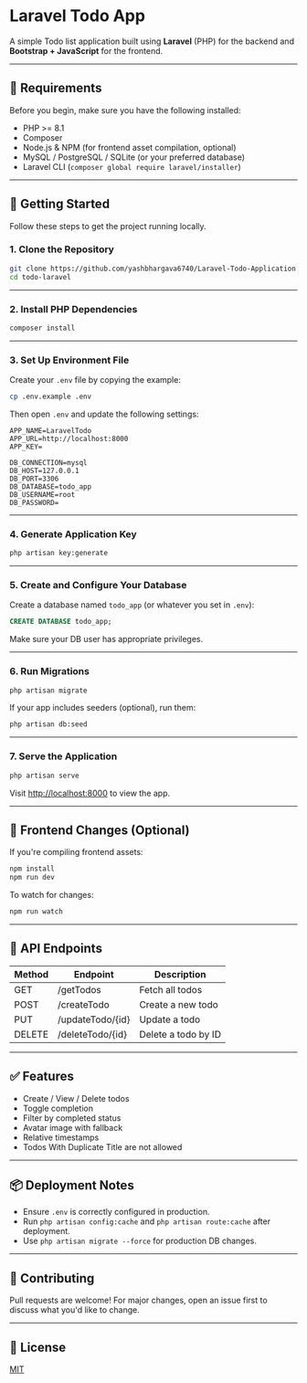 
# Laravel Todo App

A simple Todo list application built using **Laravel** (PHP) for the backend and **Bootstrap + JavaScript** for the frontend.

---

## 🧰 Requirements

Before you begin, make sure you have the following installed:

- PHP >= 8.1
- Composer
- Node.js & NPM (for frontend asset compilation, optional)
- MySQL / PostgreSQL / SQLite (or your preferred database)
- Laravel CLI (`composer global require laravel/installer`)

---

## 🚀 Getting Started

Follow these steps to get the project running locally.

### 1. Clone the Repository

```bash
git clone https://github.com/yashbhargava6740/Laravel-Todo-Application.git
cd todo-laravel
```

---

### 2. Install PHP Dependencies

```bash
composer install
```

---

### 3. Set Up Environment File

Create your `.env` file by copying the example:

```bash
cp .env.example .env
```

Then open `.env` and update the following settings:

```dotenv
APP_NAME=LaravelTodo
APP_URL=http://localhost:8000
APP_KEY=

DB_CONNECTION=mysql
DB_HOST=127.0.0.1
DB_PORT=3306
DB_DATABASE=todo_app
DB_USERNAME=root
DB_PASSWORD=
```

---

### 4. Generate Application Key

```bash
php artisan key:generate
```

---

### 5. Create and Configure Your Database

Create a database named `todo_app` (or whatever you set in `.env`):

```sql
CREATE DATABASE todo_app;
```

Make sure your DB user has appropriate privileges.

---

### 6. Run Migrations

```bash
php artisan migrate
```

If your app includes seeders (optional), run them:

```bash
php artisan db:seed
```

---

### 7. Serve the Application

```bash
php artisan serve
```

Visit [http://localhost:8000](http://localhost:8000) to view the app.

---

## 🔁 Frontend Changes (Optional)

If you're compiling frontend assets:

```bash
npm install
npm run dev
```

To watch for changes:

```bash
npm run watch
```

---

## 📁 API Endpoints

| Method | Endpoint         | Description              |
|--------|------------------|--------------------------|
| GET    | /getTodos        | Fetch all todos          |
| POST   | /createTodo      | Create a new todo        |
| PUT    | /updateTodo/{id} | Update a todo            |
| DELETE | /deleteTodo/{id} | Delete a todo by ID      |

---

## ✅ Features

- Create / View / Delete todos
- Toggle completion
- Filter by completed status
- Avatar image with fallback
- Relative timestamps
- Todos With Duplicate Title are not allowed
---

## 📦 Deployment Notes

- Ensure `.env` is correctly configured in production.
- Run `php artisan config:cache` and `php artisan route:cache` after deployment.
- Use `php artisan migrate --force` for production DB changes.

---

## 🤝 Contributing

Pull requests are welcome! For major changes, open an issue first to discuss what you'd like to change.

---

## 📄 License

[MIT](LICENSE)
